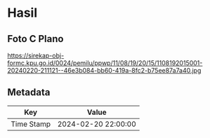 # Hasil

## Foto C Plano

https://sirekap-obj-formc.kpu.go.id/0024/pemilu/ppwp/11/08/19/20/15/1108192015001-20240220-211121--46e3b084-bb60-419a-8fc2-b75ee87a7a40.jpg


## Metadata

| Key        | Value               |
| ---------- | ------------------- |
| Time Stamp | 2024-02-20 22:00:00 |



